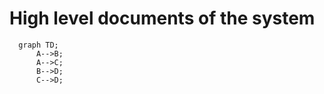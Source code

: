 # High level documents of the system

```mermaid
  graph TD;
      A-->B;
      A-->C;
      B-->D;
      C-->D;
```